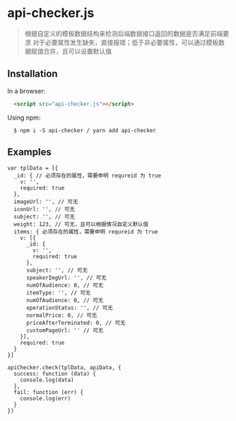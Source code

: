 # api-checker.js

> 根据自定义的模板数据结构来检测后端数据接口返回的数据是否满足前端要求
> 对于必要属性发生缺失，直接报错；低于非必要属性，可以通过模板数据赋值合并，且可以设置默认值

## Installation

In a browser:

```html
  <script src="api-checker.js"></script>
```

Using npm:

```
  $ npm i -S api-checker / yarn add api-checker
```

## Examples
```
var tplData = [{
  _id: { // 必须存在的属性，需要申明 requreid 为 true
    v: '',
    required: true
  },
  imageUrl: '', // 可无
  iconUrl: '', // 可无
  subject: '', // 可无
  weight: 123, // 可无，且可以根据情况自定义默认值
  items: { 必须存在的属性，需要申明 requreid 为 true
    v: [{
      _id: {
        v: '',
        required: true
      },
      subject: '', // 可无
      speakerImgUrl: '', // 可无
      numOfAudience: 0, // 可无
      itemType: '', // 可无
      numOfAudience: 0, // 可无
      operationStatus: '', // 可无
      normalPrice: 0, // 可无
      priceAfterTerminated: 0, // 可无
      customPageUrl: '' // 可无
    }],
    required: true
  }
}]

apiChecker.check(tplData, apiData, {
  success: function (data) {
    console.log(data)
  },
  fail: function (err) {
    console.log(err)
  }
})
```